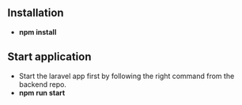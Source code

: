 
## Installation
- **npm install**
## Start application
- Start the laravel app first by following the right command from the backend repo.
- **npm run start**